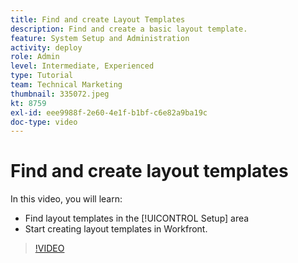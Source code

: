 ```yaml
---
title: Find and create Layout Templates
description: Find and create a basic layout template.
feature: System Setup and Administration
activity: deploy
role: Admin
level: Intermediate, Experienced
type: Tutorial
team: Technical Marketing
thumbnail: 335072.jpeg
kt: 8759
exl-id: eee9988f-2e60-4e1f-b1bf-c6e82a9ba19c
doc-type: video
---
```

# Find and create layout templates

In this video, you will learn:

* Find layout templates in the [!UICONTROL Setup] area
* Start creating layout templates in Workfront.

>[!VIDEO](https://video.tv.adobe.com/v/335072/?quality=12&learn=on)
